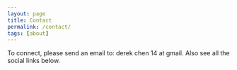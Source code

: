 ```yaml
---
layout: page
title: Contact
permalink: /contact/
tags: [about]
---
```


To connect, please send an email to: derek chen 14 at gmail.  Also see all the social links below.